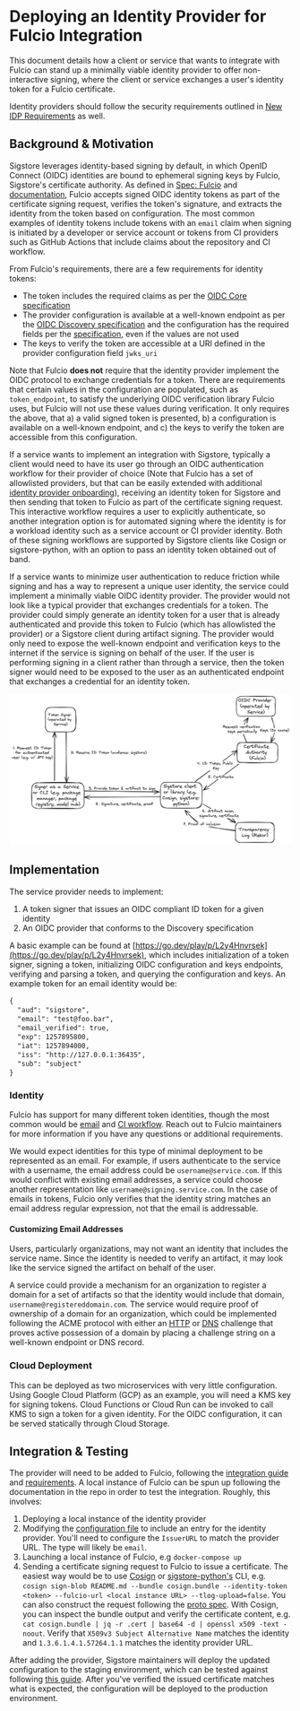 # Deploying an Identity Provider for Fulcio Integration

This document details how a client or service that wants to integrate with Fulcio can stand up a minimally viable identity provider to offer non-interactive signing,
where the client or service exchanges a user's identity token for a Fulcio certificate.

Identity providers should follow the security requirements outlined in [New IDP Requirements](new-idp-requirements.md) as well.

## Background & Motivation

Sigstore leverages identity-based signing by default, in which OpenID Connect (OIDC) identities are bound to ephemeral signing keys by Fulcio, Sigstore's certificate authority. As defined in [Spec: Fulcio](https://docs.google.com/document/d/1W5xp3g8\_jaqzDQmIvepNYsWb-bQNc0U2ZQgQ700Kjok/edit\#heading=h.la9r2zdnmmtx) and [documentation](https://github.com/sigstore/fulcio/blob/main/docs/oidc.md\#supported-oidc-token-issuers), Fulcio accepts signed OIDC identity tokens as part of the certificate signing request, verifies the token's signature, and extracts the identity from the token based on configuration. The most common examples of identity tokens include tokens with an `email` claim when signing is initiated by a developer or service account or tokens from CI providers such as GitHub Actions that include claims about the repository and CI workflow.

From Fulcio's requirements, there are a few requirements for identity tokens:

* The token includes the required claims as per the [OIDC Core specification](https://openid.net/specs/openid-connect-core-1\_0-errata2.html\#IDToken)  
* The provider configuration is available at a well-known endpoint as per the [OIDC Discovery specification](https://openid.net/specs/openid-connect-discovery-1\_0.html\#ProviderConfig) and the configuration has the required fields per the [specification](https://openid.net/specs/openid-connect-discovery-1\_0.html\#ProviderMetadata), even if the values are not used  
* The keys to verify the token are accessible at a URI defined in the provider configuration field `jwks_uri`

Note that Fulcio **does not** require that the identity provider implement the OIDC protocol to exchange credentials for a token. There are requirements that certain values in the configuration are populated, such as `token_endpoint`, to satisfy the underlying OIDC verification library Fulcio uses, but Fulcio will not use these values during verification. It only requires the above, that a) a valid signed token is presented, b) a configuration is available on a well-known endpoint, and c) the keys to verify the token are accessible from this configuration.

If a service wants to implement an integration with Sigstore, typically a client would need to have its user go through an OIDC authentication workflow for their provider of choice (Note that Fulcio has a set of allowlisted providers, but that can be easily extended with additional [identity provider onboarding](https://github.com/sigstore/fulcio/blob/main/docs/new-idp-requirements.md)), receiving an identity token for Sigstore and then sending that token to Fulcio as part of the certificate signing request. This interactive workflow requires a user to explicitly authenticate, so another integration option is for automated signing where the identity is for a workload identity such as a service account or CI provider identity. Both of these signing workflows are supported by Sigstore clients like Cosign or sigstore-python, with an option to pass an identity token obtained out of band.

If a service wants to minimize user authentication to reduce friction while signing and has a way to represent a unique user identity, the service could implement a minimally viable OIDC identity provider. The provider would not look like a typical provider that exchanges credentials for a token. The provider could simply generate an identity token for a user that is already authenticated and provide this token to Fulcio (which has allowlisted the provider) or a Sigstore client during artifact signing. The provider would only need to expose the well-known endpoint and verification keys to the internet if the service is signing on behalf of the user. If the user is performing signing in a client rather than through a service, then the token signer would need to be exposed to the user as an authenticated endpoint that exchanges a credential for an identity token.

![Diagram outlining identity provider signing workflow](img/OIDC-provider-sigstore.png)

## Implementation

The service provider needs to implement:

1) A token signer that issues an OIDC compliant ID token for a given identity  
1) An OIDC provider that conforms to the Discovery specification

A basic example can be found at [https://go.dev/play/p/L2y4Hnvrsek](https://go.dev/play/p/L2y4Hnvrsek), which includes initialization of a token signer, signing a token, initializing OIDC configuration and keys endpoints, verifying and parsing a token, and querying the configuration and keys. An example token for an email identity would be:

```
{
  "aud": "sigstore",
  "email": "test@foo.bar",
  "email_verified": true,
  "exp": 1257895800,
  "iat": 1257894000,
  "iss": "http://127.0.0.1:36435",
  "sub": "subject"
}

```

### Identity

Fulcio has support for many different token identities, though the most common would be [email](https://github.com/sigstore/fulcio/blob/main/docs/oidc.md\#email) and [CI workflow](https://github.com/sigstore/fulcio/blob/main/docs/oid-info.md\#requirements-to-support-signing-with-cicd-workload-identities). Reach out to Fulcio maintainers for more information if you have any questions or additional requirements.

We would expect identities for this type of minimal deployment to be represented as an email. For example, if users authenticate to the service with a username, the email address could be `username@service.com`. If this would conflict with existing email addresses, a service could choose another representation like `username@signing.service.com`. In the case of emails in tokens, Fulcio only verifies that the identity string matches an email address regular expression, not that the email is addressable.

#### Customizing Email Addresses

Users, particularly organizations, may not want an identity that includes the service name. Since the identity is needed to verify an artifact, it may look like the service signed the artifact on behalf of the user.

A service could provide a mechanism for an organization to register a domain for a set of artifacts so that the identity would include that domain, `username@registereddomain.com`. The service would require proof of ownership of a domain for an organization, which could be implemented following the ACME protocol with either an [HTTP](https://datatracker.ietf.org/doc/html/rfc8555\#section-8.3) or [DNS](https://datatracker.ietf.org/doc/html/rfc8555\#section-8.4) challenge that proves active possession of a domain by placing a challenge string on a well-known endpoint or DNS record.

### Cloud Deployment

This can be deployed as two microservices with very little configuration. Using Google Cloud Platform (GCP) as an example, you will need a KMS key for signing tokens. Cloud Functions or Cloud Run can be invoked to call KMS to sign a token for a given identity. For the OIDC configuration, it can be served statically through Cloud Storage.

## Integration & Testing

The provider will need to be added to Fulcio, following the [integration guide](https://github.com/sigstore/fulcio/blob/main/docs/oidc.md\#integration-guide) and [requirements](https://github.com/sigstore/fulcio/blob/main/docs/new-idp-requirements.md). A local instance of Fulcio can be spun up following the documentation in the repo in order to test the integration. Roughly, this involves:

1) Deploying a local instance of the identity provider  
1) Modifying the [configuration file](https://github.com/sigstore/fulcio/blob/main/config/config.jsn) to include an entry for the identity provider. You'll need to configure the `IssuerURL` to match the provider URL. The type will likely be `email`.  
1) Launching a local instance of Fulcio, e.g `docker-compose up`  
1) Sending a certificate signing request to Fulcio to issue a certificate. The easiest way would be to use [Cosign](https://github.com/sigstore/cosign) or [sigstore-python's](https://github.com/sigstore/sigstore-python) CLI, e.g. `cosign sign-blob README.md --bundle cosign.bundle --identity-token <token> --fulcio-url <local instance URL> --tlog-upload=false`. You can also construct the request following the [proto spec](https://github.com/sigstore/fulcio/blob/main/fulcio.proto). With Cosign, you can inspect the bundle output and verify the certificate content, e.g. `cat cosign.bundle | jq -r .cert | base64 -d | openssl x509 -text -noout`. Verify that `X509v3 Subject Alternative Name` matches the identity and `1.3.6.1.4.1.57264.1.1` matches the identity provider URL.

After adding the provider, Sigstore maintainers will deploy the updated configuration to the staging environment, which can be tested against following [this guide](https://docs.sigstore.dev/system\_config/public\_deployment/\#staging-instance). After you've verified the issued certificate matches what is expected, the configuration will be deployed to the production environment.

